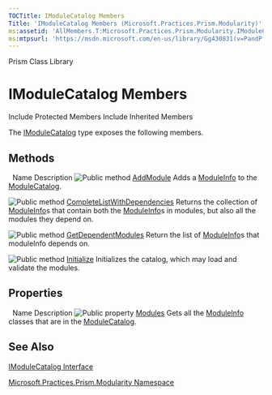 ```yaml
---
TOCTitle: IModuleCatalog Members
Title: 'IModuleCatalog Members (Microsoft.Practices.Prism.Modularity)'
ms:assetid: 'AllMembers.T:Microsoft.Practices.Prism.Modularity.IModuleCatalog'
ms:mtpsurl: 'https://msdn.microsoft.com/en-us/library/Gg430831(v=PandP.50)'
---
```


Prism Class Library

IModuleCatalog Members
======================

Include Protected Members
Include Inherited Members

The [IModuleCatalog](https://msdn.microsoft.com/t:microsoft.practices.prism.modularity.imodulecatalog) type exposes the following members.

Methods
-------

<span id="methodTableToggle"></span>
 
Name
Description
![](https://msdn.microsoft.com/en-us/Gg430831.pubmethod(en-us,PandP.50).gif "Public method")
[AddModule](https://msdn.microsoft.com/m:microsoft.practices.prism.modularity.imodulecatalog.addmodule(microsoft.practices.prism.modularity.moduleinfo))
Adds a [ModuleInfo](https://msdn.microsoft.com/t:microsoft.practices.prism.modularity.moduleinfo) to the [ModuleCatalog](https://msdn.microsoft.com/t:microsoft.practices.prism.modularity.modulecatalog).

![](https://msdn.microsoft.com/en-us/Gg430831.pubmethod(en-us,PandP.50).gif "Public method")
[CompleteListWithDependencies](https://msdn.microsoft.com/m:microsoft.practices.prism.modularity.imodulecatalog.completelistwithdependencies(system.collections.generic.ienumerable%7bmicrosoft.practices.prism.modularity.moduleinfo%7d))
Returns the collection of [ModuleInfo](https://msdn.microsoft.com/t:microsoft.practices.prism.modularity.moduleinfo)s that contain both the [ModuleInfo](https://msdn.microsoft.com/t:microsoft.practices.prism.modularity.moduleinfo)s in modules, but also all the modules they depend on.

![](https://msdn.microsoft.com/en-us/Gg430831.pubmethod(en-us,PandP.50).gif "Public method")
[GetDependentModules](https://msdn.microsoft.com/m:microsoft.practices.prism.modularity.imodulecatalog.getdependentmodules(microsoft.practices.prism.modularity.moduleinfo))
Return the list of [ModuleInfo](https://msdn.microsoft.com/t:microsoft.practices.prism.modularity.moduleinfo)s that moduleInfo depends on.

![](https://msdn.microsoft.com/en-us/Gg430831.pubmethod(en-us,PandP.50).gif "Public method")
[Initialize](https://msdn.microsoft.com/m:microsoft.practices.prism.modularity.imodulecatalog.initialize)
Initializes the catalog, which may load and validate the modules.

Properties
----------

<span id="propertyTableToggle"></span>
 
Name
Description
![](https://msdn.microsoft.com/en-us/Gg430831.pubproperty(en-us,PandP.50).gif "Public property")
[Modules](https://msdn.microsoft.com/p:microsoft.practices.prism.modularity.imodulecatalog.modules)
Gets all the [ModuleInfo](https://msdn.microsoft.com/t:microsoft.practices.prism.modularity.moduleinfo) classes that are in the [ModuleCatalog](https://msdn.microsoft.com/t:microsoft.practices.prism.modularity.modulecatalog).

See Also
--------

<span id="seeAlsoToggle"></span>
[IModuleCatalog Interface](https://msdn.microsoft.com/t:microsoft.practices.prism.modularity.imodulecatalog)

[Microsoft.Practices.Prism.Modularity Namespace](https://msdn.microsoft.com/n:microsoft.practices.prism.modularity)

